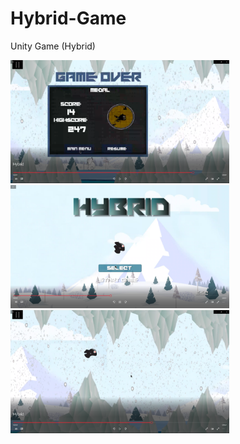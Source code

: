 # Hybrid-Game
Unity Game (Hybrid)

<span>
  <img src="https://github.com/matthewowallace/Hybrid-Game/blob/master/1.png" width="350" height="auto"/>
  <img src="https://github.com/matthewowallace/Hybrid-Game/blob/master/2.png" width="350" height="auto"/>
  <img src="https://github.com/matthewowallace/Hybrid-Game/blob/master/Untitled.png" width="350" height="auto"/>
</span>
